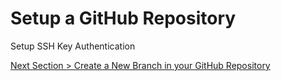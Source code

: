 # Setup a GitHub Repository

Setup SSH Key Authentication







[Next Section > Create a New Branch in your GitHub Repository](section_4.md "Create a New Branch in your GitHub Repository")

